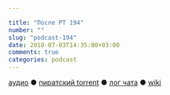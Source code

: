```yaml
---

title: "После РТ 194"
number: ""
slug: "podcast-194"
date: 2010-07-03T14:35:00+03:00
comments: true
categories: podcast
---
```

[аудио](http://cdn.radio-t.com/rt194post.mp3) ● [пиратский torrent](http://pirates.radio-t.com/torrents/rt194post.mp3.torrent) ● [лог чата](http://chat.radio-t.com/logs/radio-t-194.html) ● [wiki](http://wiki.radio-t.com/%D0%9F%D0%BE%D1%81%D0%BB%D0%B5_%D0%A0%D0%A2_194)<audio src="http://cdn.radio-t.com/rt194post.mp3" preload="none">
